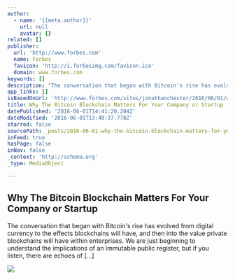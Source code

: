 ```yaml
---
author:
  - name: '{{meta.author}}'
    url: null
    avatar: {}
related: []
publisher:
  url: 'http://www.forbes.com'
  name: Forbes
  favicon: 'http://i.forbesimg.com/favicon.ico'
  domain: www.forbes.com
keywords: []
description: "The conversation that began with Bitcoin's rise has evolved from digital currency to the effects blockchains will have, and then into the value private blockchains will have within enterprises. We are just beginning to understand the implications of an immutable public register, but if you listen, there are echoes of [...]"
app_links: []
isBasedOnUrl: 'http://www.forbes.com/sites/jonathanchester/2016/06/01/why-the-bitcoin-blockchain-matters-for-your-company-or-startup/'
title: Why The Bitcoin Blockchain Matters For Your Company or Startup
datePublished: '2016-06-01T14:41:20.204Z'
dateModified: '2016-06-01T13:40:37.778Z'
starred: false
sourcePath: _posts/2016-06-01-why-the-bitcoin-blockchain-matters-for-your-company-or-start.md
inFeed: true
hasPage: false
inNav: false
_context: 'http://schema.org'
_type: MediaObject

---
```

<article style=""><h1>Why The Bitcoin Blockchain Matters For Your Company or Startup</h1><p>The conversation that began with Bitcoin's rise has evolved from digital currency to the effects blockchains will have, and then into the value private blockchains will have within enterprises. We are just beginning to understand the implications of an immutable public register, but if you listen, there are echoes of [...]</p><img src="http://blogs-images.forbes.com/jonathanchester/files/2016/06/bitcoin-best-currency-of-2013-1200x900.jpg" /></article>